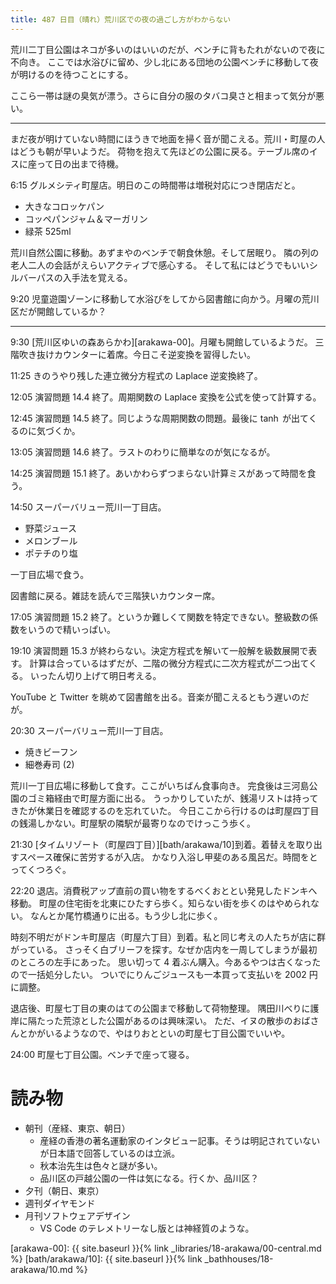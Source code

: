 ```yaml
---
title: 487 日目（晴れ）荒川区での夜の過ごし方がわからない
---
```


荒川二丁目公園はネコが多いのはいいのだが、ベンチに背もたれがないので夜に不向き。
ここでは水浴びに留め、少し北にある団地の公園ベンチに移動して夜が明けるのを待つことにする。

ここら一帯は謎の臭気が漂う。さらに自分の服のタバコ臭さと相まって気分が悪い。

----

まだ夜が明けていない時間にほうきで地面を掃く音が聞こえる。荒川・町屋の人はどうも朝が早いようだ。
荷物を抱えて先ほどの公園に戻る。テーブル席のイスに座って日の出まで待機。

6:15 グルメシティ町屋店。明日のこの時間帯は増税対応につき閉店だと。

* 大きなコロッケパン
* コッペパンジャム＆マーガリン
* 緑茶 525ml

荒川自然公園に移動。あずまやのベンチで朝食休憩。そして居眠り。
隣の列の老人二人の会話がえらいアクティブで感心する。
そして私にはどうでもいいシルバーパスの入手法を覚える。

9:20 児童遊園ゾーンに移動して水浴びをしてから図書館に向かう。月曜の荒川区だが開館しているか？

----

9:30 [荒川区ゆいの森あらかわ][arakawa-00]。月曜も開館しているようだ。
三階吹き抜けカウンターに着席。今日こそ逆変換を習得したい。

11:25 きのうやり残した連立微分方程式の Laplace 逆変換終了。

12:05 演習問題 14.4 終了。周期関数の Laplace 変換を公式を使って計算する。

12:45 演習問題 14.5 終了。同じような周期関数の問題。最後に $\tanh$ が出てくるのに気づくか。

13:05 演習問題 14.6 終了。ラストのわりに簡単なのが気になるが。

14:25 演習問題 15.1 終了。あいかわらずつまらない計算ミスがあって時間を食う。

14:50 スーパーバリュー荒川一丁目店。

* 野菜ジュース
* メロンブール
* ポテチのり塩

一丁目広場で食う。

図書館に戻る。雑誌を読んで三階狭いカウンター席。

17:05 演習問題 15.2 終了。というか難しくて関数を特定できない。整級数の係数をいうので精いっぱい。

19:10 演習問題 15.3 が終わらない。決定方程式を解いて一般解を級数展開で表す。
計算は合っているはずだが、二階の微分方程式に二次方程式が二つ出てくる。
いったん切り上げて明日考える。

YouTube と Twitter を眺めて図書館を出る。音楽が聞こえるともう遅いのだが。

20:30 スーパーバリュー荒川一丁目店。

* 焼きビーフン
* 細巻寿司 (2)

荒川一丁目広場に移動して食す。ここがいちばん食事向き。
完食後は三河島公園のゴミ箱経由で町屋方面に出る。
うっかりしていたが、銭湯リストは持ってきたが休業日を確認するのを忘れていた。
今日ここから行けるのは町屋四丁目の銭湯しかない。町屋駅の隣駅が最寄りなのでけっこう歩く。

21:30 [タイムリゾート（町屋四丁目）][bath/arakawa/10]到着。着替えを取り出すスペース確保に苦労するが入店。
かなり入浴し甲斐のある風呂だ。時間をとってくつろぐ。

22:20 退店。消費税アップ直前の買い物をするべくおととい発見したドンキへ移動。
町屋の住宅街を北東にひたすら歩く。知らない街を歩くのはやめられない。
なんとか尾竹橋通りに出る。もう少し北に歩く。

時刻不明だがドンキ町屋店（町屋六丁目）到着。私と同じ考えの人たちが店に群がっている。
さっそく白ブリーフを探す。なぜか店内を一周してしまうが最初のところの左手にあった。
思い切って 4 着ぶん購入。今あるやつは古くなったので一括処分したい。
ついでにりんごジュースも一本買って支払いを 2002 円に調整。

退店後、町屋七丁目の東のはての公園まで移動して荷物整理。
隅田川べりに護岸に隔たった荒涼とした公園があるのは興味深い。
ただ、イヌの散歩のおばさんとかがいるようなので、やはりおとといの町屋七丁目公園でいいや。

24:00 町屋七丁目公園。ベンチで座って寝る。

# 読み物

* 朝刊（産経、東京、朝日）
  * 産経の香港の著名運動家のインタビュー記事。そうは明記されていないが日本語で回答しているのは立派。
  * 秋本治先生は色々と謎が多い。
  * 品川区の戸越公園の一件は気になる。行くか、品川区？
* 夕刊（朝日、東京）
* 週刊ダイヤモンド
* 月刊ソフトウェアデザイン
  * VS Code のテレメトリーなし版とは神経質のような。

[arakawa-00]: {{ site.baseurl }}{% link _libraries/18-arakawa/00-central.md %}
[bath/arakawa/10]: {{ site.baseurl }}{% link _bathhouses/18-arakawa/10.md %}
